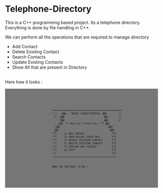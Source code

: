 # Telephone-Directory
<p>This is a C++ programming based project. Its a telephone directory.
  <br>
Everything is done by file handling in C++.
<br>
<p>We can perform all the operations that are required to manage directory</p>
<ul>
  <li>Add Contact</li>
  <li>Delete Existing Contact</li>
  <li>Search Contacts</li>
  <li>Update Existing Contacts</li>
  <li>Show All that are present in Directory</li>
</ul>


  <br>
  Here how it looks : 
</p>


<img src="./Image/1.PNG" >

